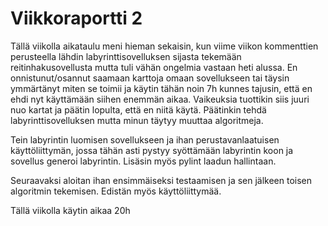 # Viikkoraportti 2
Tällä viikolla aikataulu meni hieman sekaisin, kun viime viikon kommenttien perusteella lähdin labyrinttisovelluksen sijasta tekemään reitinhakusovellusta mutta
tuli vähän ongelmia vastaan heti alussa. En onnistunut/osannut saamaan karttoja omaan sovellukseen tai täysin ymmärtänyt miten se toimii ja käytin tähän noin 7h kunnes
tajusin, että en ehdi nyt käyttämään siihen enemmän aikaa. Vaikeuksia tuottikin siis juuri nuo kartat ja päätin lopulta, että en niitä käytä. Päätinkin tehdä labyrinttisovelluksen mutta minun täytyy muuttaa algoritmeja. 

Tein labyrintin luomisen sovellukseen ja ihan perustavanlaatuisen käyttöliittymän, jossa tähän asti pystyy syöttämään labyrintin koon ja sovellus generoi labyrintin.
Lisäsin myös pylint laadun hallintaan. 

Seuraavaksi aloitan ihan ensimmäiseksi testaamisen ja sen jälkeen toisen algoritmin tekemisen. Edistän myös käyttöliittymää.

Tällä viikolla käytin aikaa 20h
